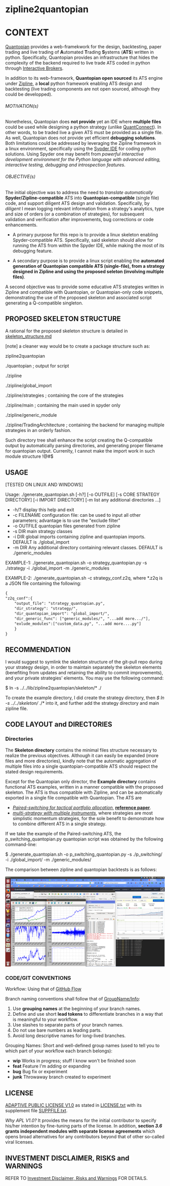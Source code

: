 # zipline2quantopian

# CONTEXT
[Quantopian](www.quantopian.com) provides a web-framekwork for the design, backtesting, paper trading and live trading of **A**utomated **T**rading **S**ystems (**ATS**) written in python. Specifically, Quantopian provides an infrastructure that hides the complexity of the backend required to live trade ATS coded in python through [Interactive Brokers](https://www.interactivebrokers.ca/en/home.php). 

In addition to its web-framework, **Quantopian open sourced** its ATS engine under [Zipline](https://github.com/quantopian/zipline), a **local** python framework enabling ATS design and backtesting (live trading components are not open sourced, although they could be developped).

###### MOTIVATION(s)
Nonetheless, Quantopian does **not provide** yet an IDE where **multiple files** could be used while designing a python strategy (unlike [QuantConnect](https://www.quantconnect.com/)). In other words, to be traded live a given ATS must be provided as a single file. As well, Quantopian does not provide yet efficient **debugging solutions**. Both limitations could be addressed by leveraging the Zipline framework in a linux environment, specifically using the [Sypder IDE](https://code.google.com/p/spyderlib/) for coding python solutions. Using Spyder one may benefit from *powerful interactive development environment for the Python language with advanced editing, interactive testing, debugging and introspection features*.

###### OBJECTIVE(s)
The initial objective was to address the need to *translate automatically* **Spyder/Zipline-compatible** ATS into **Quantopian-compatible** (single file) code, and support diligent ATS design and validation. Specifically, by *diligent* I mean logging relevant information from a strategy's analytics, type and size of orders (or a combination of strategies), for subsequent validation and verification after improvements, bug corrections or code enhancements.

- A primary purpose for this repo is to provide a linux skeleton enabling Spyder-compatible ATS. Specifically, said skeleton should allow for running the ATS from within the Spyder IDE, while making the most of its debugging feature.

- A secondary purpose is to provide a linux script enabling the **automated generation of Quantopian compatible ATS (single-file), from a strategy designed in Zipline and using the proposed seleton (involving multiple files)**.

A second objective was to provide some educative ATS strategies written in Zipline and compatible with Quantopian, or Quantopian-only code snippets, demonstrating the use of the proposed skeleton and associated script generating a Q-compatible singleton.


## PROPOSED SKELETON STRUCTURE
A rational for the proposed skeleton structure is detailed in [skeleton_structure.md](skeleton/skeleton_structure.md)

[note] a cleaner way would be to create a package structure such as:

zipline2quantopian

./quantopian ; output for script

./zipline

./zipline/global_import

./zipline/strategies ; containing the core of the strategies

./zipline/main ; containing the main used in spyder only

./zipline/generic_module

./zipline/TradingArchitecture ; containing the backend for managing multiple strategies in an orderly fashion.

Such directory tree shall enhance the script creating the Q-compatible output by automatically parsing directories, and generating proper filename for quantopian output. Currenlty, I cannot make the import work in such module structure !@#$

## USAGE
[TESTED ON LINUX AND WINDOWS]

Usage: ./generate_quantopian.sh [-h?] [-o OUTFILE] [-s CORE STRATEGY DIRECTORY] [-i IMPORT DIRECTORY] [-m list any additional directories ...]

- -h/? display this help and exit
- -c FILENAME configuration file: can be used to input all other parameters; advantage is to use the "exclude filter"
- -o OUTFILE quantopian files generated from zipline
- -s DIR main strategy classes
- -i DIR global imports containing zipline and quantopian imports. DEFAULT is ./global_import
- -m DIR Any additional directory containing relevant classes. DEFAULT is ./generic_modules

EXAMPLE-1: ./generate_quantopian.sh -o strategy_quantopian.py -s ./strategy -i ./global_import -m ./generic_modules

EXAMPLE-2: ./generate_quantopian.sh -c strategy_conf.z2q, where *.z2q is a JSON file containing the following:

    {
    "z2q_conf":{
		"output_file": "strategy_quantopian.py", 
		"dir_strategy": "strategy/", 
		"dir_quantopian_import": "global_import/", 
		"dir_generic_func": ["generic_modules/", "...add more.../"],
		"exlude_modules":["custom_data.py", "...add more....py"]
	    }
    }



## RECOMMENDATION
I would suggest to symlink the skeleton structure of the git-pull repo during your strategy design, in order to maintain separately the skeleton elements (benefiting from updates and retaining the ability to commit improvements), and your private strategies' elements. You may use the following command:

$ ln -s ../../lib/zipline2quantopian/skeleton/* ./

To create the example directory, I did create the strategy directory, then *$ ln -s ../../skeleton/* ./* into it, and further add the strategy directory and main zipline file.

## CODE LAYOUT and DIRECTORIES

### Directories
The **Skeleton directory** contains the minimal files structure necessary to realize the previous objectives. Although it can easily be expanded (more files and more directories), kindly note that the automatic aggregation of multiple files into a single quantopian-compatible ATS should respect the stated design requirements.

Except for the Quantopian only director, the **Example directory** contains functional ATS examples, written in a manner compatible with the proposed skeleton. The ATS is thus compatible with Zipline, and can be automatically exported in a single file compatible with Quantopian. The ATS are 
- [*Paired-switching for tactical portfolio allocation*](example/paired_switching_strategy), [**reference paper**](http://papers.ssrn.com/sol3/papers.cfm?abstract_id=1917044). 
- [*multi-strategy with multiple instruments*](example/multi-strat_multi-instru/), where strategies are most simplistic momentum strategies, for the sole benefit to demonstrate how to combine different ATS in a single strategy.

If we take the example of the Paired-switching ATS, the p_switching_quantopian.py quantopian script was obtained by the following command-line:

$ ./generate_quantopian.sh -o p_switching_quantopian.py -s ./p_switching/ -i ./global_import/ -m ./generic_modules/ 

The comparison between zipline and quantopian backtests is as follows:

![Output](example/paired_switching_strategy/Performance_zipline_quantopian.png)



### CODE/GIT CONVENTIONS
Workflow: Using that of [GitHub Flow](http://scottchacon.com/2011/08/31/github-flow.html)

Branch naming conventions shall follow that of [GroupName/Info](http://stackoverflow.com/questions/273695/git-branch-naming-best-practices):

1. Use **grouping names** at the beginning of your branch names.
2. Define and use short **lead tokens** to differentiate branches in a way that is meaningful to your workflow.
3. Use slashes to separate parts of your branch names.
4. Do not use bare numbers as leading parts.
5. Avoid long descriptive names for long-lived branches.

Grouping Names: Short and well-defined group names (used to tell you to which part of your workflow each branch belongs):

- **wip** Works in progress; stuff I know won't be finished soon
- **feat** Feature I'm adding or expanding
- **bug** Bug fix or experiment
- **junk** Throwaway branch created to experiment

## LICENSE
[ADAPTIVE PUBLIC LICENSE V1.0](http://opensource.org/licenses/alphabetical) as stated in [LICENSE.txt](License.txt) 
with its supplement file [SUPPFILE.txt](suppfile.txt).

*Why APL V1.0?* It provides the means for the initial contributor to specify his/her intention by fine-tuning parts of the license. In addition, **section *3.6* grants independent modules with separate license agreements** which opens broad alternatives for any contributors beyond that of other so-called viral licenses. 

## INVESTMENT DISCLAIMER, RISKS and WARNINGS
REFER TO [Investment Disclaimer, Risks and Warnings](RisksWarnings.md) FOR DETAILS.
